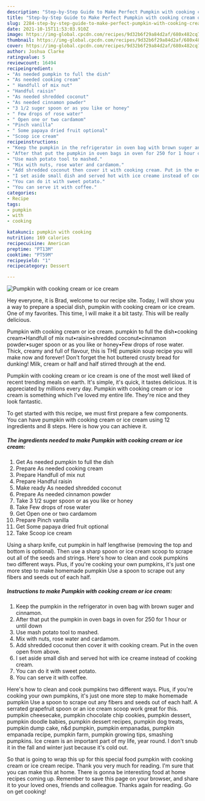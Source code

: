 ```yaml
---
description: "Step-by-Step Guide to Make Perfect Pumpkin with cooking cream or ice cream"
title: "Step-by-Step Guide to Make Perfect Pumpkin with cooking cream or ice cream"
slug: 2284-step-by-step-guide-to-make-perfect-pumpkin-with-cooking-cream-or-ice-cream
date: 2021-10-15T11:53:03.910Z
image: https://img-global.cpcdn.com/recipes/9d32b6f29a84d2af/680x482cq70/pumpkin-with-cooking-cream-or-ice-cream-recipe-main-photo.jpg
thumbnail: https://img-global.cpcdn.com/recipes/9d32b6f29a84d2af/680x482cq70/pumpkin-with-cooking-cream-or-ice-cream-recipe-main-photo.jpg
cover: https://img-global.cpcdn.com/recipes/9d32b6f29a84d2af/680x482cq70/pumpkin-with-cooking-cream-or-ice-cream-recipe-main-photo.jpg
author: Joshua Clarke
ratingvalue: 5
reviewcount: 16494
recipeingredient:
- "As needed pumpkin to full the dish"
- "As needed cooking cream"
- " Handfull of mix nut"
- "Handful raisin"
- "As needed shredded coconut"
- "As needed cinnamon powder"
- "3 1/2 suger spoon or as you like or honey"
- " Few drops of rose water"
- " Open one or two cardamom"
- "Pinch vanilla"
- " Some papaya dried fruit optional"
- "Scoop ice cream"
recipeinstructions:
- "Keep the pumpkin in the refrigerator in oven bag with brown suger and cinnamon."
- "After that put the pumpkin in oven bags in oven for 250 for 1 hour or until down"
- "Use mash potato tool to mashed."
- "Mix with nuts, rose water and cardamom."
- "Add shredded coconut then cover it with cooking cream. Put in the oven open from above."
- "I set aside small dish and served hot with ice creame instead of cooking cream."
- "You can do it with sweet potato."
- "You can serve it with coffee."
categories:
- Recipe
tags:
- pumpkin
- with
- cooking

katakunci: pumpkin with cooking 
nutrition: 169 calories
recipecuisine: American
preptime: "PT13M"
cooktime: "PT59M"
recipeyield: "1"
recipecategory: Dessert

---
```



![Pumpkin with cooking cream or ice cream](https://img-global.cpcdn.com/recipes/9d32b6f29a84d2af/680x482cq70/pumpkin-with-cooking-cream-or-ice-cream-recipe-main-photo.jpg)

Hey everyone, it is Brad, welcome to our recipe site. Today, I will show you a way to prepare a special dish, pumpkin with cooking cream or ice cream. One of my favorites. This time, I will make it a bit tasty. This will be really delicious.

Pumpkin with cooking cream or ice cream. pumpkin to full the dish•cooking cream•Handfull of mix nut•raisin•shredded coconut•cinnamon powder•suger spoon or as you like or honey•Few drops of rose water. Thick, creamy and full of flavour, this is THE pumpkin soup recipe you will make now and forever! Don&#39;t forget the hot buttered crusty bread for dunking! Milk, cream or half and half stirred through at the end.

Pumpkin with cooking cream or ice cream is one of the most well liked of recent trending meals on earth. It's simple, it's quick, it tastes delicious. It is appreciated by millions every day. Pumpkin with cooking cream or ice cream is something which I've loved my entire life. They're nice and they look fantastic.


To get started with this recipe, we must first prepare a few components. You can have pumpkin with cooking cream or ice cream using 12 ingredients and 8 steps. Here is how you can achieve it.

<!--inarticleads1-->

##### The ingredients needed to make Pumpkin with cooking cream or ice cream:

1. Get As needed pumpkin to full the dish
1. Prepare As needed cooking cream
1. Prepare  Handfull of mix nut
1. Prepare Handful raisin
1. Make ready As needed shredded coconut
1. Prepare As needed cinnamon powder
1. Take 3 1/2 suger spoon or as you like or honey
1. Take  Few drops of rose water
1. Get  Open one or two cardamom
1. Prepare Pinch vanilla
1. Get  Some papaya dried fruit optional
1. Take Scoop ice cream


Using a sharp knife, cut pumpkin in half lengthwise (removing the top and bottom is optional). Then use a sharp spoon or ice cream scoop to scrape out all of the seeds and strings. Here&#39;s how to clean and cook pumpkins two different ways. Plus, if you&#39;re cooking your own pumpkins, it&#39;s just one more step to make homemade pumpkin Use a spoon to scrape out any fibers and seeds out of each half. 

<!--inarticleads2-->

##### Instructions to make Pumpkin with cooking cream or ice cream:

1. Keep the pumpkin in the refrigerator in oven bag with brown suger and cinnamon.
1. After that put the pumpkin in oven bags in oven for 250 for 1 hour or until down
1. Use mash potato tool to mashed.
1. Mix with nuts, rose water and cardamom.
1. Add shredded coconut then cover it with cooking cream. Put in the oven open from above.
1. I set aside small dish and served hot with ice creame instead of cooking cream.
1. You can do it with sweet potato.
1. You can serve it with coffee.


Here&#39;s how to clean and cook pumpkins two different ways. Plus, if you&#39;re cooking your own pumpkins, it&#39;s just one more step to make homemade pumpkin Use a spoon to scrape out any fibers and seeds out of each half. A serrated grapefruit spoon or an ice cream scoop work great for this. pumpkin cheesecake, pumpkin chocolate chip cookies, pumpkin dessert, pumpkin doodle babies, pumpkin dessert recipes, pumpkin dog treats, pumpkin dump cake, n&amp;d pumpkin, pumpkin empanadas, pumpkin empanada recipe, pumpkin farm, pumpkin growing tips, smashing pumpkins. Ice cream is an important part of my life, year round. I don&#39;t snub it in the fall and winter just because it&#39;s cold out. 

So that is going to wrap this up for this special food pumpkin with cooking cream or ice cream recipe. Thank you very much for reading. I'm sure that you can make this at home. There is gonna be interesting food at home recipes coming up. Remember to save this page on your browser, and share it to your loved ones, friends and colleague. Thanks again for reading. Go on get cooking!
